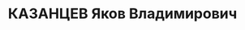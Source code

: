 ---
title: КАЗАНЦЕВ Яков Владимирович
description: "Род. в 1891, Челябинская обл., Камышловский р-н, с. Обуховское, русский.\
  \ Проживал: г. Новосибирск. Трест \"Кузбассшахтстрой\", главный инженер \n  Арестован\
  \ 05.05.1937. Приговор: 29.12.1937 – ВМН. Расстрелян 29.12.1937"
---